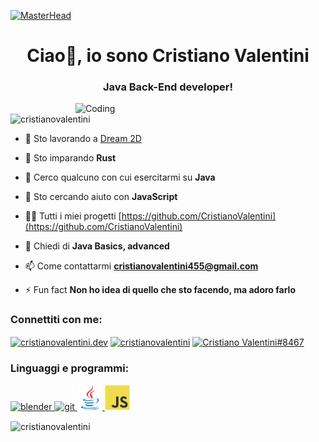 [![MasterHead](https://user-images.githubusercontent.com/95478989/198955082-6e78ebb5-e1e4-49f9-8d32-6e5af3984dcd.gif)](https://github.com/CristianoValentini)
<h1 align="center">Ciao👋, io sono Cristiano Valentini</h1>		
<h3 align="center">Java Back-End developer!</h3>
<img align="right" alt="Coding" width="400" src="https://mir-s3-cdn-cf.behance.net/project_modules/max_1200/06f21a161921919.63cd7887d0a70.gif">

<p align="left"> <img src="https://komarev.com/ghpvc/?username=cristianovalentini&label=Profile%20views&color=0e75b6&style=flat" alt="cristianovalentini" /> </p>

- 🔭 Sto lavorando a [Dream 2D](https://github.com/CristianoValentini/2DProjectGame)

- 🌱 Sto imparando **Rust**

- 👯 Cerco qualcuno con cui esercitarmi su **Java**

- 🤝 Sto cercando aiuto con **JavaScript**

- 👨‍💻 Tutti i miei progetti [https://github.com/CristianoValentini](https://github.com/CristianoValentini)

- 💬 Chiedi di **Java Basics, advanced**

- 📫 Come contattarmi **cristianovalentini455@gmail.com**

- ⚡ Fun fact **Non ho idea di quello che sto facendo, ma adoro farlo**

<h3 align="left">Connettiti con me:</h3>
<p align="left">
<a href="https://instagram.com/cristianovalentini.dev" target="blank"><img align="center" src="https://raw.githubusercontent.com/rahuldkjain/github-profile-readme-generator/master/src/images/icons/Social/instagram.svg" alt="cristianovalentini.dev" height="30" width="40" /></a>
<a href="https://www.leetcode.com/cristianovalentini" target="blank"><img align="center" src="https://raw.githubusercontent.com/rahuldkjain/github-profile-readme-generator/master/src/images/icons/Social/leet-code.svg" alt="cristianovalentini" height="30" width="40" /></a>
<a href="https://discord.gg/Cristiano Valentini#8467" target="blank"><img align="center" src="https://raw.githubusercontent.com/rahuldkjain/github-profile-readme-generator/master/src/images/icons/Social/discord.svg" alt="Cristiano Valentini#8467" height="30" width="40" /></a>
</p>

<h3 align="left">Linguaggi e programmi:</h3>
<p align="left"> <a href="https://www.blender.org/" target="_blank" rel="noreferrer"> <img src="https://download.blender.org/branding/community/blender_community_badge_white.svg" alt="blender" width="40" height="40"/> </a> <a href="https://git-scm.com/" target="_blank" rel="noreferrer"> <img src="https://www.vectorlogo.zone/logos/git-scm/git-scm-icon.svg" alt="git" width="40" height="40"/> </a> <a href="https://www.java.com" target="_blank" rel="noreferrer"> <img src="https://raw.githubusercontent.com/devicons/devicon/master/icons/java/java-original.svg" alt="java" width="40" height="40"/> </a> <a href="https://developer.mozilla.org/en-US/docs/Web/JavaScript" target="_blank" rel="noreferrer"> <img src="https://raw.githubusercontent.com/devicons/devicon/master/icons/javascript/javascript-original.svg" alt="javascript" width="40" height="40"/> </a> </p>

<p><img align="center" src="https://github-readme-streak-stats.herokuapp.com/?user=cristianovalentini&" alt="cristianovalentini" /></p>
